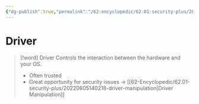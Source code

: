 ```yaml
---
{"dg-publish":true,"permalink":"/62-encyclopedic/62-01-security-plus/20220605140328-driver/","dgHomeLink":true,"dgPassFrontmatter":false}
---
```



# Driver

>[!word] Driver
> Controls the interaction between the hardware and your OS. 
> - Often trusted 
> - Great opportunity for security issues -> [[62-Encyclopedic/62.01-security-plus/20220605140218-driver-manipulation|Driver Manipulation]]
